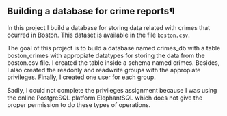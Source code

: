 
## Building a database for crime reports¶

In this project I build a database for storing data related with crimes that ocurred in Boston. This dataset is available in the file `boston.csv`.

The goal of this project is to build a database named crimes_db with a table boston_crimes with appropiate datatypes for storing the data from the boston.csv file. I created
the table inside a schema named crimes. Besides, I also created the readonly and readwrite groups with the appropiate privileges. Finally, I created one user for each group.

Sadly, I could not complete the privileges assignment because I was using the online PostgreSQL platform ElephantSQL which does not give the proper permission to do these types of
operations.
